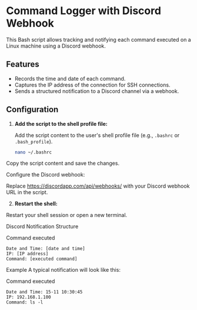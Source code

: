 # Command Logger with Discord Webhook

This Bash script allows tracking and notifying each command executed on a Linux machine using a Discord webhook.

## Features

- Records the time and date of each command.
- Captures the IP address of the connection for SSH connections.
- Sends a structured notification to a Discord channel via a webhook.

## Configuration

1. **Add the script to the shell profile file:**

   Add the script content to the user's shell profile file (e.g., `.bashrc` or `.bash_profile`).

   ```bash
   nano ~/.bashrc
Copy the script content and save the changes.

Configure the Discord webhook:

Replace https://discordapp.com/api/webhooks/ with your Discord webhook URL in the script.

2. **Restart the shell:**

Restart your shell session or open a new terminal.

Discord Notification Structure

Command executed

```
Date and Time: [date and time]
IP: [IP address]
Command: [executed command]
```
Example
A typical notification will look like this:


Command executed
```
Date and Time: 15-11 10:30:45
IP: 192.168.1.100
Command: ls -l
```
